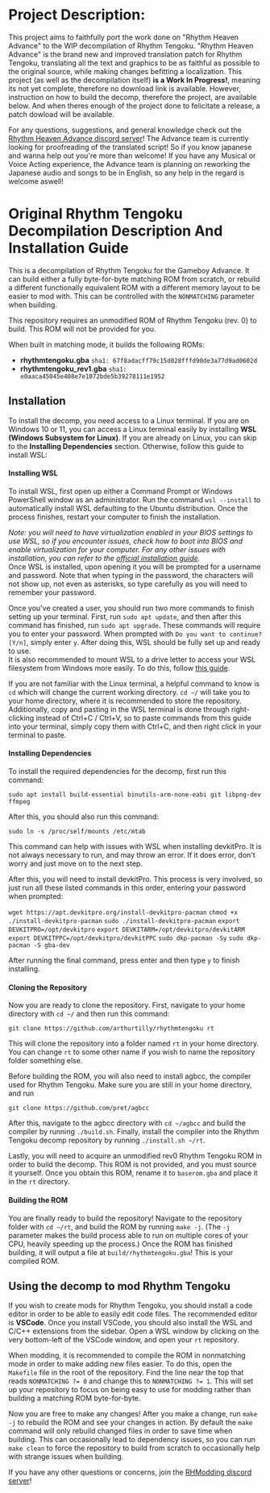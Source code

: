 # Project Description:
This project aims to faithfully port the work done on "Rhythm Heaven Advance" to the WIP decompilation of Rhythm Tengoku.
"Rhythm Heaven Advance" is the brand new and improved translation patch for Rhythm Tengoku, translating all the text and graphics to be as faithful as possible to the original source, while making changes befitting a localization.
This project (as well as the decompilation itself) **is a Work In Progress!**, meaning its not yet complete, therefore no download link is available.
However, instruction on how to build the decomp, therefore the project, are available below. And when theres enough of the project done to felicitate a release, a patch dowload will be available.

For any questions, suggestions, and general knowledge check out the [Rhythm Heaven Advance discord server](https://discord.gg/8PET8w8PU8)!
The Advance team is currently looking for proofreading of the translated script!
So if you know japanese and wanna help out you're more than welcome!
If you have any Musical or Voice Acting experience, the Advance team is planning on reworking the Japanese audio and songs to be in English, so any help in the regard is welcome aswell!

# Original Rhythm Tengoku Decompilation Description And Installation Guide

This is a decompilation of Rhythm Tengoku for the Gameboy Advance. It can build either a fully byte-for-byte matching ROM from scratch, or rebuild a different functionally equivalent ROM with a different memory layout to be easier to mod with. This can be controlled with the `NONMATCHING` parameter when building.

This repository requires an unmodified ROM of Rhythm Tengoku (rev. 0) to build. This ROM will not be provided for you.

When built in matching mode, it builds the following ROMs:

* **rhythmtengoku.gba** `sha1: 67f8adacff79c15d028fffd90de3a77d9ad0602d`
* **rhythmtengoku_rev1.gba** `sha1: e0aaca45045e408e7e1072bde5b39278111e1952`


## Installation

To install the decomp, you need access to a Linux terminal. If you are on Windows 10 or 11, you can access a Linux terminal easily by installing **WSL (Windows Subsystem for Linux)**. If you are already on Linux, you can skip to the **Installing Dependencies** section. Otherwise, follow this guide to install WSL:

#### Installing WSL

To install WSL, first open up either a Command Prompt or Windows PowerShell window as an administrator. Run the command `wsl --install` to automatically install WSL defaulting to the Ubuntu distribution. Once the process finishes, restart your computer to finish the installation.

*Note: you will need to have virtualization enabled in your BIOS settings to use WSL, so if you encounter issues, check how to boot into BIOS and enable virtualization for your computer. For any other issues with installation, you can refer to the [official installation guide](https://docs.microsoft.com/en-us/windows/wsl/install).*
<br>
Once WSL is installed, upon opening it you will be prompted for a username and password. Note that when typing in the password, the characters will not show up, not even as asterisks, so type carefully as you will need to remember your password.

Once you've created a user, you should run two more commands to finish setting up your terminal. First, run `sudo apt update`, and then after this command has finished, run `sudo apt upgrade`. These commands will require you to enter your password. When prompted with `Do you want to continue? [Y/n]`, simply enter `y`. After doing this, WSL should be fully set up and ready to use.
<br>
It is also recommended to mount WSL to a drive letter to access your WSL filesystem from Windows more easily. To do this, follow [this guide](https://github.com/HackerN64/HackerSM64/wiki/Mounting-WSL-to-Drive).

If you are not familiar with the Linux terminal, a helpful command to know is `cd` which will change the current working directory. `cd ~/` will take you to your home directory, where it is recommended to store the repository. Additionally, copy and pasting in the WSL terminal is done through right-clicking instead of Ctrl+C / Ctrl+V, so to paste commands from this guide into your terminal, simply copy them with Ctrl+C, and then right click in your terminal to paste.


#### Installing Dependencies

To install the required dependencies for the decomp, first run this command:

`sudo apt install build-essential binutils-arm-none-eabi git libpng-dev ffmpeg`

After this, you should also run this command:

`sudo ln -s /proc/self/mounts /etc/mtab`

This command can help with issues with WSL when installing devkitPro. It is not always necessary to run, and may throw an error. If it does error, don't worry and just move on to the next step.

After this, you will need to install devkitPro. This process is very involved, so just run all these listed commands in this order, entering your password when prompted:

`wget https://apt.devkitpro.org/install-devkitpro-pacman`
`chmod +x ./install-devkitpro-pacman`
`sudo ./install-devkitpro-pacman`
`export DEVKITPRO=/opt/devkitpro`
`export DEVKITARM=/opt/devkitpro/devkitARM`
`export DEVKITPPC=/opt/devkitpro/devkitPPC`
`sudo dkp-pacman -Sy`
`sudo dkp-pacman -S gba-dev`

After running the final command, press enter and then type `y` to finish installing.


#### Cloning the Repository

Now you are ready to clone the repository. First, navigate to your home directory with `cd ~/` and then run this command:

`git clone https://github.com/arthurtilly/rhythmtengoku rt`

This will clone the repository into a folder named `rt` in your home directory. You can change `rt` to some other name if you wish to name the repository folder something else.

Before building the ROM, you will also need to install agbcc, the compiler used for Rhythm Tengoku. Make sure you are still in your home directory, and run

`git clone https://github.com/pret/agbcc`

After this, navigate to the agbcc directory with `cd ~/agbcc` and build the compiler by running `./build.sh`. Finally, install the compiler into the Rhythm Tengoku decomp repository by running `./install.sh ~/rt`.

Lastly, you will need to acquire an unmodified rev0 Rhythm Tengoku ROM in order to build the decomp. This ROM is not provided, and you must source it yourself. Once you obtain this ROM, rename it to `baserom.gba` and place it in the `rt` directory.


#### Building the ROM

You are finally ready to build the repository! Navigate to the repository folder with `cd ~/rt`, and build the ROM by running `make -j`. (The `-j` parameter makes the build process able to run on multiple cores of your CPU, heavily speeding up the process.) Once the ROM has finished building, it will output a file at `build/rhythmtengoku.gba`! This is your compiled ROM.

## Using the decomp to mod Rhythm Tengoku

If you wish to create mods for Rhythm Tengoku, you should install a code editor in order to be able to easily edit code files. The recommended editor is **VSCode**. Once you install VSCode, you should also install the WSL and C/C++ extensions from the sidebar. Open a WSL window by clicking on the very bottom-left of the VSCode window, and open your `rt` repository.

When modding, it is recommended to compile the ROM in nonmatching mode in order to make adding new files easier. To do this, open the `Makefile` file in the root of the repository. Find the line near the top that reads `NONMATCHING ?= 0` and change this to `NONMATCHING ?= 1`. This will set up your repository to focus on being easy to use for modding rather than building a matching ROM byte-for-byte.

Now you are free to make any changes! After you make a change, run `make -j` to rebuild the ROM and see your changes in action. By default the `make` command will only rebuild changed files in order to save time when building. This can occasionally lead to dependency issues, so you can run `make clean` to force the repository to build from scratch to occasionally help with strange issues when building.

If you have any other questions or concerns, join the [RHModding discord server](https://discord.com/invite/ps4rq53)!
